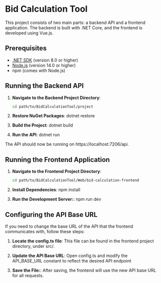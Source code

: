 # Bid Calculation Tool

This project consists of two main parts: a backend API and a frontend application. The backend is built with .NET Core, and the frontend is developed using Vue.js.

## Prerequisites

- [.NET SDK](https://dotnet.microsoft.com/download) (version 8.0 or higher)
- [Node.js](https://nodejs.org/) (version 14.0 or higher)
- npm (comes with Node.js)

## Running the Backend API

1. **Navigate to the Backend Project Directory**:
   ```bash
   cd path/to/BidCalculationTool/project

2. **Restore NuGet Packages**:
   dotnet restore

3. **Build the Project**:
   dotnet build

4. **Run the API**:
   dotnet run

The API should now be running on https://localhost:7206/api.

## Running the Frontend Application

1. **Navigate to the Frontend Project Directory**:
   ```bash
   cd path/to/BidCalculationTool/Web/bid-calculation-frontend

2. **Install Dependencies**:
   npm install

3. **Run the Development Server:**:
   npm run dev

## Configuring the API Base URL

If you need to change the base URL of the API that the frontend communicates with, follow these steps:

1. **Locate the config.ts file**:
   This file can be found in the frontend project directory, under src/.

2. **Update the API Base URL**:
   Open config.ts and modify the API_BASE_URL constant to reflect the desired API endpoint

3. **Save the File:**:
   After saving, the frontend will use the new API base URL for all requests.